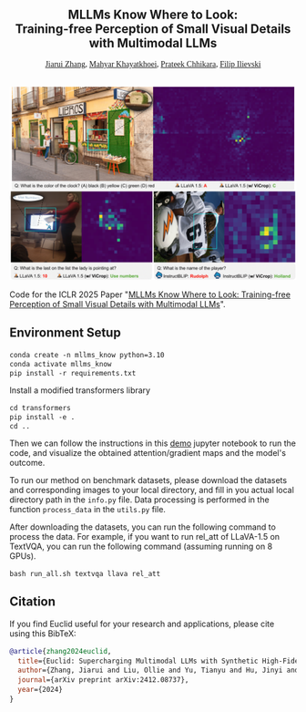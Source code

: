 <p align="center">
  <h2 align="center" style="margin-top: -30px;">MLLMs Know Where to Look: <br>Training-free Perception of Small Visual Details with Multimodal LLMs</h2>
</p>

<div style="font-family: charter;" align="center">
    <a href="https://saccharomycetes.github.io/" target="_blank">Jiarui Zhang</a>,
    <a href="https://mahyarkoy.github.io/" target="_blank">Mahyar Khayatkhoei</a>,
    <a href="https://www.prateekchhikara.com/" target="_blank">Prateek Chhikara</a>,
    <a href="https://www.ilievski.info/" target="_blank">Filip Ilievski</a>
</div>

<br>

<p align="center">
  <img src="images/method_case.png" alt="Geoperception" width="600">
</p>




Code for the ICLR 2025 Paper "[MLLMs Know Where to Look: Training-free Perception of Small Visual Details with Multimodal LLMs](https://openreview.net/forum?id=DgaY5mDdmT)".


## Environment Setup
```
conda create -n mllms_know python=3.10
conda activate mllms_know
pip install -r requirements.txt
```
Install a modified transformers library
```
cd transformers
pip install -e .
cd ..
```

Then we can follow the instructions in this [demo](quick_start.ipynb) jupyter notebook to run the code, and visualize the obtained attention/gradient maps and the model's outcome.

To run our method on benchmark datasets, please download the datasets and corresponding images to your local directory, and fill in you actual local directory path in the `info.py` file. Data processing is performed in the function `process_data` in the `utils.py` file.

After downloading the datasets, you can run the following command to process the data. For example, if you want to run rel_att of LLaVA-1.5 on TextVQA, you can run the following command (assuming running on 8 GPUs).
```
bash run_all.sh textvqa llava rel_att
```


## Citation

If you find Euclid useful for your research and applications, please cite using this BibTeX:
```bibtex 
@article{zhang2024euclid,
  title={Euclid: Supercharging Multimodal LLMs with Synthetic High-Fidelity Visual Descriptions},
  author={Zhang, Jiarui and Liu, Ollie and Yu, Tianyu and Hu, Jinyi and Neiswanger, Willie},
  journal={arXiv preprint arXiv:2412.08737},
  year={2024}
}
```